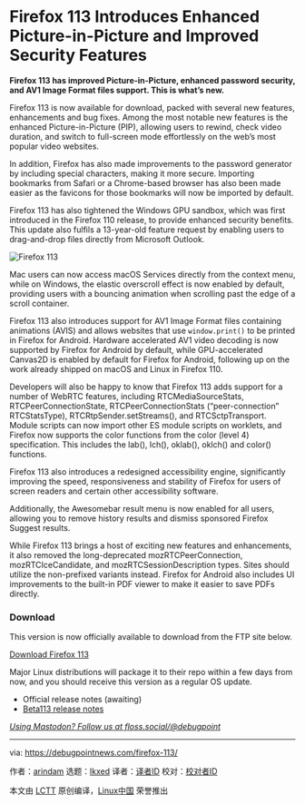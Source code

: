 [#]: subject: "Firefox 113 Introduces Enhanced Picture-in-Picture and Improved Security Features"
[#]: via: "https://debugpointnews.com/firefox-113/"
[#]: author: "arindam https://debugpointnews.com/author/dpicubegmail-com/"
[#]: collector: "lkxed"
[#]: translator: " "
[#]: reviewer: " "
[#]: publisher: " "
[#]: url: " "

Firefox 113 Introduces Enhanced Picture-in-Picture and Improved Security Features
======

**Firefox 113 has improved Picture-in-Picture, enhanced password security, and AV1 Image Format files support. This is what’s new.**

Firefox 113 is now available for download, packed with several new features, enhancements and bug fixes. Among the most notable new features is the enhanced Picture-in-Picture (PIP), allowing users to rewind, check video duration, and switch to full-screen mode effortlessly on the web’s most popular video websites.

In addition, Firefox has also made improvements to the password generator by including special characters, making it more secure. Importing bookmarks from Safari or a Chrome-based browser has also been made easier as the favicons for those bookmarks will now be imported by default.

Firefox 113 has also tightened the Windows GPU sandbox, which was first introduced in the Firefox 110 release, to provide enhanced security benefits. This update also fulfils a 13-year-old feature request by enabling users to drag-and-drop files directly from Microsoft Outlook.

![Firefox 113][1]

Mac users can now access macOS Services directly from the context menu, while on Windows, the elastic overscroll effect is now enabled by default, providing users with a bouncing animation when scrolling past the edge of a scroll container.

Firefox 113 also introduces support for AV1 Image Format files containing animations (AVIS) and allows websites that use `window.print()` to be printed in Firefox for Android. Hardware accelerated AV1 video decoding is now supported by Firefox for Android by default, while GPU-accelerated Canvas2D is enabled by default for Firefox for Android, following up on the work already shipped on macOS and Linux in Firefox 110.

Developers will also be happy to know that Firefox 113 adds support for a number of WebRTC features, including RTCMediaSourceStats, RTCPeerConnectionState, RTCPeerConnectionStats (“peer-connection” RTCStatsType), RTCRtpSender.setStreams(), and RTCSctpTransport. Module scripts can now import other ES module scripts on worklets, and Firefox now supports the color functions from the color (level 4) specification. This includes the lab(), lch(), oklab(), oklch() and color() functions.

Firefox 113 also introduces a redesigned accessibility engine, significantly improving the speed, responsiveness and stability of Firefox for users of screen readers and certain other accessibility software.

Additionally, the Awesomebar result menu is now enabled for all users, allowing you to remove history results and dismiss sponsored Firefox Suggest results.

While Firefox 113 brings a host of exciting new features and enhancements, it also removed the long-deprecated mozRTCPeerConnection, mozRTCIceCandidate, and mozRTCSessionDescription types. Sites should utilize the non-prefixed variants instead. Firefox for Android also includes UI improvements to the built-in PDF viewer to make it easier to save PDFs directly.

### Download

This version is now officially available to download from the FTP site below.

[Download Firefox 113][2]

Major Linux distributions will package it to their repo within a few days from now, and you should receive this version as a regular OS update.

- Official release notes (awaiting)
- [Beta113 release notes][3]

[_Using Mastodon? Follow us at floss.social/@debugpoint_][4]

--------------------------------------------------------------------------------

via: https://debugpointnews.com/firefox-113/

作者：[arindam][a]
选题：[lkxed][b]
译者：[译者ID](https://github.com/译者ID)
校对：[校对者ID](https://github.com/校对者ID)

本文由 [LCTT](https://github.com/LCTT/TranslateProject) 原创编译，[Linux中国](https://linux.cn/) 荣誉推出

[a]: https://debugpointnews.com/author/dpicubegmail-com/
[b]: https://github.com/lkxed/
[1]: https://debugpointnews.com/wp-content/uploads/2023/05/Firefox-113.jpg
[2]: https://ftp.mozilla.org/pub/firefox/releases/113.0/
[3]: https://www.mozilla.org/en-US/firefox/113.0beta/releasenotes/
[4]: https://floss.social/@debugpoint